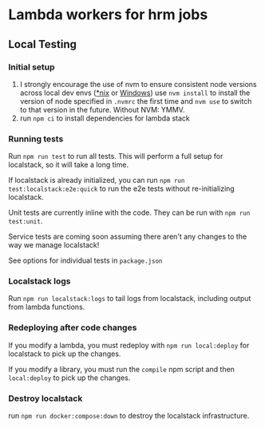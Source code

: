 # Lambda workers for hrm jobs

## Local Testing

### Initial setup

1. I strongly encourage the use of nvm to ensure consistent node versions across local dev envs ([\*nix](https://github.com/nvm-sh/nvm#installing-and-updating) or [Windows](https://github.com/coreybutler/nvm-windows)) use `nvm install` to install the version of node specified in `.nvmrc` the first time and `nvm use` to switch to that version in the future. Without NVM: YMMV.
2. run `npm ci` to install dependencies for lambda stack

### Running tests

Run `npm run test` to run all tests. This will perform a full setup for localstack, so it will take a long time.

If localstack is already initialized, you can run `npm run test:localstack:e2e:quick` to run the e2e tests without re-initializing localstack.

Unit tests are currently inline with the code. They can be run with `npm run test:unit`.

Service tests are coming soon assuming there aren't any changes to the way we manage localstack!

See options for individual tests in `package.json`

### Localstack logs

Run `npm run localstack:logs` to tail logs from localstack, including output from lambda functions.

### Redeploying after code changes

If you modify a lambda, you must redeploy with `npm run local:deploy` for localstack to pick up the changes.

If you modify a library, you must run the `compile` npm script and then `local:deploy` to pick up the changes.

### Destroy localstack

run `npm run docker:compose:down` to destroy the localstack infrastructure.

